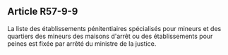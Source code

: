 Article R57-9-9
----
La liste des établissements pénitentiaires spécialisés pour mineurs et des
quartiers des mineurs des maisons d'arrêt ou des établissements pour peines est
fixée par arrêté du ministre de la justice.
